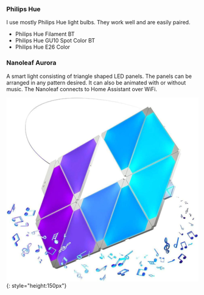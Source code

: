 ### Philips Hue
I use mostly Philips Hue light bulbs. They work well and are easily paired.

- Philips Hue Filament BT
- Philips Hue GU10 Spot Color BT
- Philips Hue E26 Color

### Nanoleaf Aurora
A smart light consisting of triangle shaped LED panels. The panels can be arranged in any pattern desired. It can also be animated with or without music. The Nanoleaf connects to Home Assistant over WiFi.

![Nanoleaf Aurora](images/nanoleaf_aurora.jpg){: style="height:150px"}